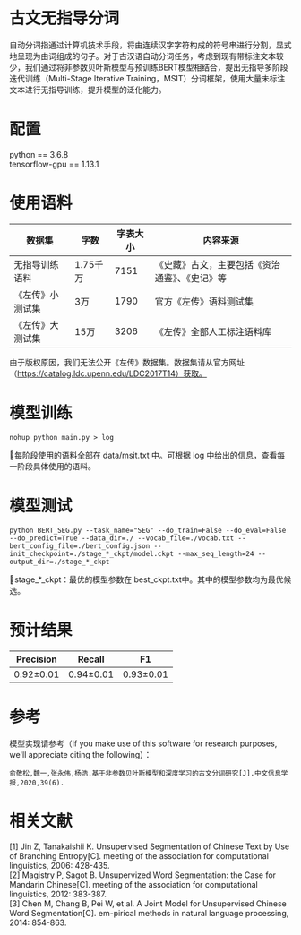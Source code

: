 # 古文无指导分词
自动分词指通过计算机技术手段，将由连续汉字字符构成的符号串进行分割，显式地呈现为由词组成的句子。对于古汉语自动分词任务，考虑到现有带标注文本较少，我们通过将非参数贝叶斯模型与预训练BERT模型相结合，提出无指导多阶段迭代训练（Multi-Stage Iterative Training，MSIT）分词框架，使用大量未标注文本进行无指导训练，提升模型的泛化能力。

# 配置
python == 3.6.8  
tensorflow-gpu == 1.13.1

# 使用语料
|数据集|字数|字表大小|内容来源|
|------|----|--------|--------|
|无指导训练语料|1.75千万|7151|《史藏》古文，主要包括《资治通鉴》、《史记》等|
《左传》小测试集|3万|1790|官方《左传》语料测试集|
《左传》大测试集|15万|3206|《左传》全部人工标注语料库|

由于版权原因，我们无法公开《左传》数据集。数据集请从官方网址（https://catalog.ldc.upenn.edu/LDC2017T14）获取。

# 模型训练
```
nohup python main.py > log
```
💾每阶段使用的语料全部在 data/msit.txt 中。可根据 log 中给出的信息，查看每一阶段具体使用的语料。

# 模型测试
```
python BERT_SEG.py --task_name="SEG" --do_train=False --do_eval=False --do_predict=True --data_dir=./ --vocab_file=./vocab.txt --bert_config_file=./bert_config.json --init_checkpoint=./stage_*_ckpt/model.ckpt --max_seq_length=24 --output_dir=./stage_*_ckpt
```
💾stage_*_ckpt：最优的模型参数在 best_ckpt.txt中。其中的模型参数均为最优候选。

# 预计结果
|Precision|Recall|F1|
|---------|------|--|
|0.92±0.01|0.94±0.01|0.93±0.01|  

# 参考
模型实现请参考（If you make use of this software for research purposes, we'll appreciate citing the following）：
```
俞敬松,魏一,张永伟,杨浩.基于非参数贝叶斯模型和深度学习的古文分词研究[J].中文信息学报,2020,39(6).
```
	
# 相关文献
[1] Jin Z, Tanakaishii K. Unsupervised Segmentation of Chinese Text by Use of Branching Entropy[C]. meeting of the association for computational linguistics, 2006: 428-435.  
[2] Magistry P, Sagot B. Unsupervized Word Segmentation: the Case for Mandarin Chinese[C]. meeting of the association for computational linguistics, 2012: 383-387.  
[3] Chen M, Chang B, Pei W, et al. A Joint Model for Unsupervised Chinese Word Segmentation[C]. em-pirical methods in natural language processing, 2014: 854-863.
